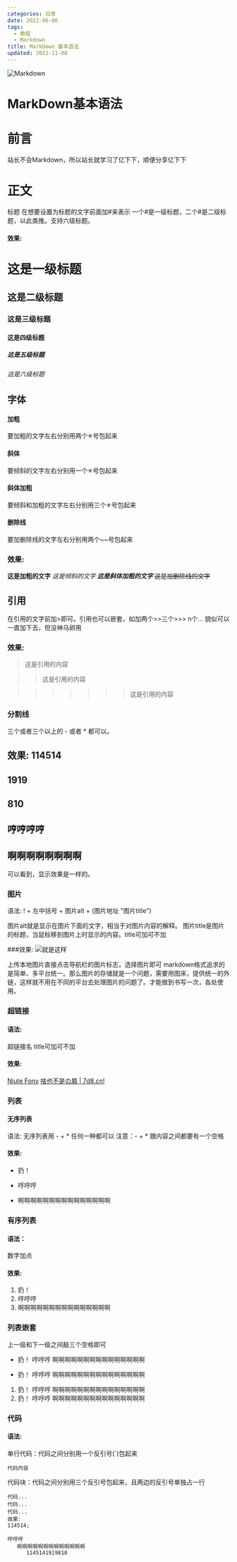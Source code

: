 ```yaml
---
categories: 日常
date: 2022-06-06
tags:
  - 教程
  - Markdown
title: MarkDown 基本语法
updated: 2022-11-08
---
```


![Markdown](https://off.cx/img/markdown.jpg "Markdown")

<!-- more -->

# MarkDown基本语法

# 前言

站长不会Markdown，所以站长就学习了亿下下，顺便分享亿下下

# 正文

标题
在想要设置为标题的文字前面加#来表示
一个#是一级标题，二个#是二级标题，以此类推。支持六级标题。

#### 效果:

# 这是一级标题

## 这是二级标题

### 这是三级标题

#### 这是四级标题

##### 这是五级标题

###### 这是六级标题

## 字体

#### 加粗

要加粗的文字左右分别用两个✳号包起来

#### 斜体

要倾斜的文字左右分别用一个✳号包起来

#### 斜体加粗

要倾斜和加粗的文字左右分别用三个✳号包起来

#### 删除线

要加删除线的文字左右分别用两个~~号包起来

### 效果:

**这是加粗的文字**
*这是倾斜的文字*
***这是斜体加粗的文字***
~~这是加删除线的文字~~

## 引用

在引用的文字前加>即可。引用也可以嵌套，如加两个>>三个>>>
n个…
貌似可以一直加下去，但没神马卵用

### 效果:

> 这是引用的内容

>> 这是引用的内容
>>

>>>>>>> 这是引用的内容
>>>>>>>
>>>>>>
>>>>>
>>>>
>>>
>>

### 分割线

三个或者三个以上的 - 或者 * 都可以。

效果:
114514
------

1919
----

810
---

哼哼哼哼
--------

啊啊啊啊啊啊啊啊
----------------

可以看到，显示效果是一样的。

### 图片

语法:
! + 左中括号 + 图片alt + (图片地址 "图片title")

图片alt就是显示在图片下面的文字，相当于对图片内容的解释。
图片title是图片的标题，当鼠标移到图片上时显示的内容。title可加可不加

###效果:
![就是这样](https://s-sh-4608-picbucket.oss.dogecdn.com/pic/rnwtq.jpg "嗨嗨嗨")

上传本地图片直接点击导航栏的图片标志，选择图片即可
markdown格式追求的是简单、多平台统一。那么图片的存储就是一个问题，需要用图床，提供统一的外链，这样就不用在不同的平台去处理图片的问题了。才能做到书写一次，各处使用。

### 超链接

#### 语法:

超链接名
title可加可不加

#### 效果:

[Niute Fony](https://off.cx/ "Niute Fony")
[啥也不是の屑 | 7d8.cn!](https://dh.niufuyu.top/ "啥也不是の屑 | 7d8.cn!")

### 列表

#### 无序列表

语法:
无序列表用 - + * 任何一种都可以
注意：- + * 跟内容之间都要有一个空格

#### 效果:

- 扔！

+ 哼哼哼

* 啊啊啊啊啊啊啊啊啊啊啊啊啊啊啊

### 有序列表

#### 语法：

数字加点

#### 效果:

1. 扔！
2. 哼哼哼
3. 啊啊啊啊啊啊啊啊啊啊啊啊啊啊啊

### 列表嵌套

上一级和下一级之间敲三个空格即可

- 扔！
  哼哼哼
  啊啊啊啊啊啊啊啊啊啊啊啊啊啊啊

+ 扔！
  哼哼哼
  啊啊啊啊啊啊啊啊啊啊啊啊啊啊啊

1. 扔！
   哼哼哼
   啊啊啊啊啊啊啊啊啊啊啊啊啊啊啊
2. 扔！
   哼哼哼
   啊啊啊啊啊啊啊啊啊啊啊啊啊啊啊

### 代码

#### 语法:

单行代码：代码之间分别用一个反引号(`)包起来

`代码内容`

代码块：代码之间分别用三个反引号包起来，且两边的反引号单独占一行

```
代码...
代码...
代码...
效果:
114514;
```

```
哼哼哼
   啊啊啊啊啊啊啊啊啊啊啊啊啊
      1145141919810
```
